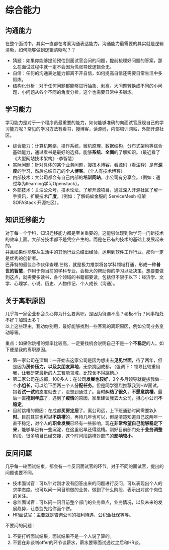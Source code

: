 # 综合能力

## 沟通能力

在整个面试中，其实一直都在考察沟通表达能力。沟通能力最需要的其实就是逻辑清晰，如何能够做到逻辑清晰呢？？  
- 猜题：如果你能够提前预估到面试官会问的问题，提前梳理好问题的答案，那么在面试过程中就一定不会因为慌张导致逻辑全无。
- 自信：任何的沟通表达能力都离不开自信，如何提高自信还需要日常生活中多锻炼。
- 结构化分析：对于任何问题都能够进行抽象、剥离。大问题转换成不同的小问题，小问题从各个不同的角度分析。这个也需要日常中多锻炼。  

## 学习能力

学习能力是对于一个程序员最重要的能力，如何能够准确的向面试官展现自己的学习能力呢？常见的学习方法有看书，搜博客，读源码，内部培训网站，外部开源社区。  
- 综合能力：计算机网络，操作系统，微机原理，数据结构，分布式架构等综合基础能力，通过看书是最好的选择，能够**系统、全面**的了解知识。（最近看了《大型网站技术架构》-李智慧）  
- 实际问题：针对具体的某个业务问题，搜技术博客，看源码（看注释）是有**深度**的学习，然后总结自己的**个人博客**。（个人有技术博客）  
- 内部技术：大公司都会有自己内部的**培训网站**，小公司有分享会。（例如：通过华为Ilearning学习Openstack）。  
- 外部技术：关注公众号，技术论坛，了解开源项目，通过深入开源社区了解一手资讯，扩展技术**广度**。（例如：了解蚂蚁金服的 ServiceMesh 框架 SOFAStack 开源社区）。

## 知识迁移能力

对于每一个学科，知识迁移能力都是至关重要的，这能够体现到你学习一门新技术的效率上面。大部分技术都不是凭空产生的，而是在已有的技术的基础上发展起来的。  
并且如果你能够从生活中的其他行业总结出经验，运用到软件工作行业，那你一定是优秀的创新者。  
巴菲特的最佳合作伙伴查理.芒格，就是极力推崇将各学科领域打通，形成一种**普世的智慧**，作用于你当前的学科专业，会极大的帮助你的学习以及决策。想要要做到这点，就需要多读书，各个领域的书籍都要读，包括但不限于以下：经济学、文学、心理学、小说、历史、人物传记、个人成长（沟通）。  

## 关于离职原因

几乎每一家企业都会关心你为什么要离职，是因为待遇不高？老板不行？同事相处不好？加班太多？   
以上这些理由，我劝你别用，最好能够找到一些客观的离职原因，例如公司业务变动等等。  

重点：如果你跳槽的频率比较高，一定要找机会说明自己不是一个**不稳定**的人。如下便是我的离职原因。  

- 第一家公司在深圳：一开始去这家公司是因为想出去**见见世面**，待了两年，但是因为**房价压力，以及女朋友异地**，无奈跳回成都。（强调下：领导比较重用我，让我研究最新的人工智能领域，比较舍不得跳槽。）  
- 第二家公司在成都，100多人：在公司**发展也较好**，3个多月领导就提拔我做一个**小组长**，可以给下面两三个人**分配任务**。但是同学强烈推荐我到HW面试，抱着**试一试**的态度就去了，没想到通过了。当时**纠结了很久**，**不愿意跳槽**。最后一直**拖到年底**了，遇到了**疫情**的原因，家里建议我去大公司，担心小公司**不稳定**。  
- 目前跳槽的原因：在成都**买房定居**了。离公司远，上下班通勤时间需要**2小时**。目前其实也**可以不跳槽**的，再待几年也可以，但是清楚知道自己这两年一直不稳定，对个人的**职业发展**已经有一些影响，现在**非常希望自己能够稳定下来**，能够早日有一些沉淀，在这里迟早还得跳槽。刚好目前部门处于**业务调整**阶段，很多项目已经交接，这个时间段跳槽对部门的**影响较小**。

## 反问问题

几乎每一轮面试结束，都会有一个反问面试官的环节。对于不同的面试官，提出的问题也要不同。  
- 技术面试官：可以针对刚才没有回答出来的问题进行反问，可以表现出个人的求学态度。也可以问一问目前做的业务，做到了什么阶段，表示出对这个岗位的关注。  
- 总监面试官：可以问一问目前整个部门的业务重点，业务情况，以及未来的发展趋势，让总监先给你画个饼。
- HR面试官：主要就是咨询公司的福利待遇，公积金社保等等。

不要问的问题：  
1. 不要打听面试结果，面试结果不是一个人说了算的。
2. 不要在非谈判offer的环节谈薪水，薪水要等面试通过之后和HR谈。

